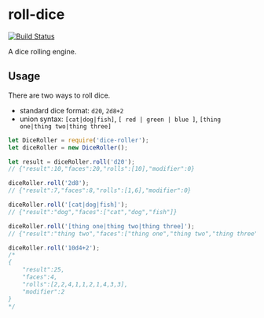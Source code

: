 # roll-dice

[![Build Status](https://travis-ci.org/rdennis/roll-dice.svg?branch=master)](https://travis-ci.org/rdennis/roll-dice)

A dice rolling engine.


## Usage

There are two ways to roll dice.
* standard dice format: `d20`, `2d8+2`
* union syntax: `[cat|dog|fish]`, `[ red | green | blue ]`, `[thing one|thing two|thing three]`

```js
let DiceRoller = require('dice-roller');
let diceRoller = new DiceRoller();

let result = diceRoller.roll('d20');
// {"result":10,"faces":20,"rolls":[10],"modifier":0}
```

```js
diceRoller.roll('2d8');
// {"result":7,"faces":8,"rolls":[1,6],"modifier":0}

diceRoller.roll('[cat|dog|fish]');
// {"result":"dog","faces":["cat","dog","fish"]}

diceRoller.roll('[thing one|thing two|thing three]');
// {"result":"thing two","faces":["thing one","thing two","thing three"]}

diceRoller.roll('10d4+2');
/*
{
    "result":25,
    "faces":4,
    "rolls":[2,2,4,1,1,2,1,4,3,3],
    "modifier":2
} 
*/
```
